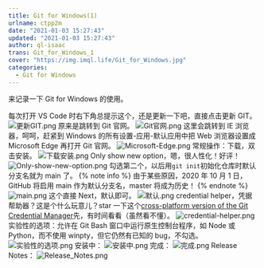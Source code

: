 ```yaml
---
title: Git for Windows(1)
urlname: ctpp2m
date: "2021-01-03 15:27:43"
updated: "2021-01-03 15:27:43"
author: ql-isaac
trans: Git_for_Windows_1
cover: "https://img.imql.life/Git_for_Windows.jpg"
categories:
  - Git for Windows
---
```


来记录一下 Git for Windows 的使用。

<!-- more -->

每次打开 VS Code 时右下角总提示这个，还是更新一下吧，直接点击更新 GIT。
![更新GIT.png](https://img.imql.life/illustrations/fb328d651f90b0b7d5b1ed17a769ad1b.png)
原来是跳转到 Git 官网。
![Git官网.png](https://img.imql.life/illustrations/49642368a8b49a9e27a6140151119c56.png)
这里会跳转到 IE 浏览器，呵呵，赶紧到 Windows 的所有设置-应用-默认应用中把 Web 浏览器设置成 Microsoft Edge 再打开 Git 官网。
![Microsoft-Edge.png](https://img.imql.life/illustrations/ad6888a2fea387856d8baa033dc53ac7.png)
常规操作：下载，双击安装。
![下载安装.png](https://img.imql.life/illustrations/08bb2e08290e40db3eb9e69936fa637a.png)
Only show new option，嗯，很人性化！好评！
![Only-show-new-option.png](https://img.imql.life/illustrations/11235d61743499c09ee4213e948bac64.png)
勾选第二个，以后用`git init`初始化仓库时默认分支名就为 main 了。
{% note info %}
由于某些原因，2020 年 10 月 1 日，GitHub 将启用 main 作为默认分支名，master 将成为历史！
{% endnote %}
![main.png](https://img.imql.life/illustrations/fb85638f9e675246e96c768a2e0508fe.png)
这个直接 Next，默认即可。
![默认.png](https://img.imql.life/illustrations/9889adc45794ac4f9332a62f87c57626.png)
credential helper，凭据帮助器？这是个什么玩意儿？star 一下这个[cross-platform version of the Git Credential Manager](https://github.com/microsoft/Git-Credential-Manager-Core)先，有时间看看（虽然看不懂）。
![credential-helper.png](https://img.imql.life/illustrations/820471caf59fe166a007826c487eca93.png)
实验性的选项：允许在 Git Bash 窗口中运行原生控制台程序，如 Node 或 Python，而不使用 winpty，但它仍然有已知的 bug，不勾选。
![实验性的选项.png](https://img.imql.life/illustrations/a0638f800a6f973846264a1c6c3574b8.png)
安装中：
![安装中.png](https://img.imql.life/illustrations/99ff20fbaedc4a6c0c745f6b75a46b20.png)
完成：
![完成.png](https://img.imql.life/illustrations/9bca4345653a15db144629de460eb41a.png)
Release Notes：
![Release_Notes.png](https://img.imql.life/illustrations/78ac6dacbde953b924dec8b941e39491.png)

